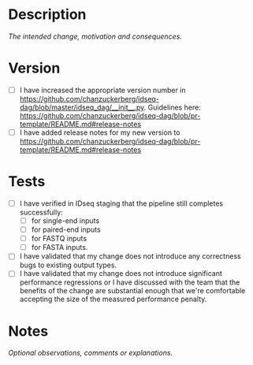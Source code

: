 # Description
*The intended change, motivation and consequences.*

# Version
- [ ] I have increased the appropriate version number in https://github.com/chanzuckerberg/idseq-dag/blob/master/idseq_dag/__init__.py. Guidelines here: https://github.com/chanzuckerberg/idseq-dag/blob/pr-template/README.md#release-notes
- [ ] I have added release notes for my new version to https://github.com/chanzuckerberg/idseq-dag/blob/pr-template/README.md#release-notes

# Tests
- [ ] I have verified in IDseq staging that the pipeline still completes successfully:
    - [ ] for single-end inputs
    - [ ] for paired-end inputs
    - [ ] for FASTQ inputs
    - [ ] for FASTA inputs.
- [ ] I have validated that my change does not introduce any correctness bugs to existing output types.
- [ ] I have validated that my change does not introduce significant performance regressions or I have discussed with the team that the benefits of the change are substantial enough that we're comfortable accepting the size of the measured performance penalty.

# Notes
*Optional observations, comments or explanations.*
